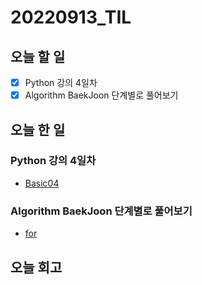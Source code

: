 # 20220913_TIL
## 오늘 할 일
- [X] Python 강의 4일차
- [X] Algorithm BaekJoon 단계별로 풀어보기

## 오늘 한 일
### Python 강의 4일차
- [Basic04](/Python/Basic04.md)

### Algorithm BaekJoon 단계별로 풀어보기
- [for](/Algorithm/BackJoon/for.py)

## 오늘 회고

